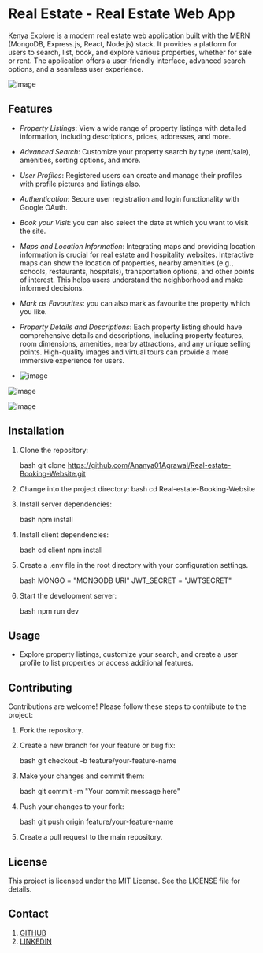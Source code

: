 # Real Estate - Real Estate Web App



Kenya Explore is a modern real estate web application built with the MERN (MongoDB, Express.js, React, Node.js) stack. It provides a platform for users to search, list, book,  and explore various properties, whether for sale or rent. The application offers a user-friendly interface, advanced search options, and a seamless user experience.

![image](https://github.com/Ananya01Agrawal/Real-estate-Booking-Website/assets/99130567/9dce86bd-771c-493a-821f-bce92039c688)


## Features

- *Property Listings*: View a wide range of property listings with detailed information, including descriptions, prices, addresses, and more.

- *Advanced Search*: Customize your property search by type (rent/sale), amenities, sorting options, and more.

- *User Profiles*: Registered users can create and manage their profiles with profile pictures and listings also.

- *Authentication*: Secure user registration and login functionality with Google OAuth.

- *Book your Visit*: you can also select the date at which you want to visit the site.

- *Maps and Location Information*: Integrating maps and providing location information is crucial for real estate and hospitality websites. Interactive maps can show the location of properties, nearby amenities (e.g., schools, restaurants, hospitals), transportation options, and other points of interest. This helps users understand the neighborhood and make informed decisions.

- *Mark as Favourites*: you can also mark as favourite the property which you like.

- *Property Details and Descriptions*: Each property listing should have comprehensive details and descriptions, including property features, room dimensions, amenities, nearby attractions, and any unique selling points. High-quality images and virtual tours can provide a more immersive experience for users.

- ![image](https://github.com/Ananya01Agrawal/Real-estate-Booking-Website/assets/99130567/a49e7fd3-68cf-4e35-ab2a-d88d279fb5a1)

![image](https://github.com/Ananya01Agrawal/Real-estate-Booking-Website/assets/99130567/a4f9bd34-9c94-40ea-ad42-8b2d66723028)

![image](https://github.com/Ananya01Agrawal/Real-estate-Booking-Website/assets/99130567/43de1959-9201-4f0e-99e5-47faac7eb177)



## Installation

1. Clone the repository:

   bash
   git clone https://github.com/Ananya01Agrawal/Real-estate-Booking-Website.git
   

2. Change into the project directory:
   bash
   cd Real-estate-Booking-Website
   
3. Install server dependencies:

   bash
   npm install
   

4. Install client dependencies:

   bash
   cd client
   npm install
   

5. Create a .env file in the root directory with your configuration settings.

   bash
   MONGO = "MONGODB URI"
   JWT_SECRET = "JWTSECRET"
   

6. Start the development server:

   bash
   npm run dev
   

## Usage

- Explore property listings, customize your search, and create a user profile to list properties or access additional features.

## Contributing

Contributions are welcome! Please follow these steps to contribute to the project:

1. Fork the repository.
2. Create a new branch for your feature or bug fix:

   bash
   git checkout -b feature/your-feature-name
   

3. Make your changes and commit them:

   bash
   git commit -m "Your commit message here"
   

4. Push your changes to your fork:

   bash
   git push origin feature/your-feature-name
   

5. Create a pull request to the main repository.

## License

This project is licensed under the MIT License. See the [LICENSE](./LICENSE) file for details.

## Contact

1. [GITHUB](https://github.com/Ananya01Agrawal)
2. [LINKEDIN](https://www.linkedin.com/in/ananya-agrawal-9727b2230/)

